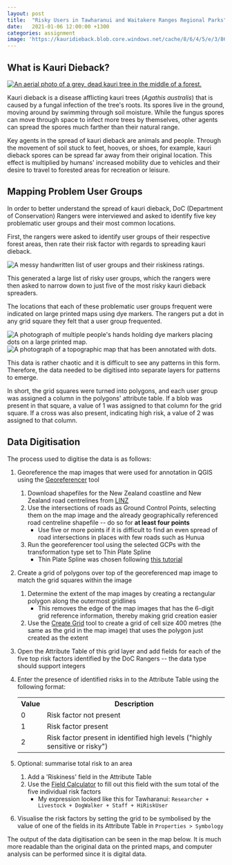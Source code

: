 ```yaml
---
layout: post
title:  "Risky Users in Tawharanui and Waitakere Ranges Regional Parks"
date:   2021-01-06 12:00:00 +1300
categories: assignment
image: 'https://kauridieback.blob.core.windows.net/cache/8/6/4/5/e/3/8645e30d1d03b113351ff2f5f06a014752c91219.jpg'
---
```

<link rel="stylesheet" href="https://unpkg.com/leaflet@0.7.7/dist/leaflet.css" />
<script src="https://unpkg.com/leaflet@0.7.7/dist/leaflet.js"></script>

## What is Kauri Dieback?

[![An aerial photo of a grey, dead kauri tree in the middle of a forest.](https://kauridieback.blob.core.windows.net/cache/8/6/4/5/e/3/8645e30d1d03b113351ff2f5f06a014752c91219.jpg "A kauri tree that has succumbed to dieback")](https://www.kauridieback.co.nz/what-is-kauri-dieback/)

Kauri dieback is a disease afflicting kauri trees (*Agathis australis*) that is caused by a fungal infection of the tree's roots. Its spores live in the ground, moving around by swimming through soil moisture. While the fungus spores can move through space to infect more trees by themselves, other agents can spread the spores much farther than their natural range.

Key agents in the spread of kauri dieback are animals and people. Through the movement of soil stuck to feet, hooves, or shoes, for example, kauri dieback spores can be spread far away from their original location. This effect is multiplied by humans' increased mobility due to vehicles and their desire to travel to forested areas for recreation or leisure.

## Mapping Problem User Groups

In order to better understand the spread of kauri dieback, DoC (Department of Conservation) Rangers were interviewed and asked to identify five key problematic user groups and their most common locations.

First, the rangers were asked to identify user groups of their respective forest areas, then rate their risk factor with regards to spreading kauri dieback.

<img src="/images/waitakeregrouplist.jpg" alt="A messy handwritten list of user groups and their riskiness ratings.">

This generated a large list of risky user groups, which the rangers were then asked to narrow down to just five of the most risky kauri dieback spreaders.

The locations that each of these problematic user groups frequent were indicated on large printed maps using dye markers. The rangers put a dot in any grid square they felt that a user group frequented.

<img src="/images/tawharanuimapping.jpg" alt ="A photograph of multiple people's hands holding dye markers placing dots on a large printed map.">

<img src="/images/waitakereblobs.jpg" alt="A photograph of a topographic map that has been annotated with dots.">

This data is rather chaotic and it is difficult to see any patterns in this form. Therefore, the data needed to be digitised into separate layers for patterns to emerge.

In short, the grid squares were turned into polygons, and each user group was assigned a column in the polygons' attribute table. If a blob was present in that square, a value of 1 was assigned to that column for the grid square. If a cross was also present, indicating high risk, a value of 2 was assigned to that column.

## Data Digitisation

The process used to digitise the data is as follows:

1. Georeference the map images that were used for annotation in QGIS using the [Georeferencer](https://docs.qgis.org/3.16/en/docs/user_manual/working_with_raster/georeferencer.html) tool
    1. Download shapefiles for the New Zealand coastline and New Zealand road centrelines from [LINZ](https://data.linz.govt.nz/)
    1. Use the intersections of roads as Ground Control Points, selecting them on the map image and the already geographically referenced road centreline shapefile -- do so for **at least four points**
        * Use five or more points if it is difficult to find an even spread of road intersections in places with few roads such as Hunua
    1. Run the georeferencer tool using the selected GCPs with the transformation type set to Thin Plate Spline
        * Thin Plate Spline was chosen following [this tutorial](https://www.qgistutorials.com/en/docs/georeferencing_basics.html)

1. Create a grid of polygons over top of the georeferenced map image to match the grid squares within the image
    1. Determine the extent of the map images by creating a rectangular polygon along the outermost gridlines
        * This removes the edge of the map images that has the 6-digit grid reference information, thereby making grid creation easier
    1. Use the [Create Grid](https://docs.qgis.org/3.16/en/docs/user_manual/processing_algs/qgis/vectorcreation.html#create-grid) tool to create a grid of cell size 400 metres (the same as the grid in the map image) that uses the polygon just created as the extent

1. Open the Attribute Table of this grid layer and add fields for each of the five top risk factors identified by the DoC Rangers -- the data type should support integers

1. Enter the presence of identified risks in to the Attribute Table using the following format:

    <table>
        <tr>
            <th>Value</th>
            <th>Description</th>
        </tr>
        <tr>
            <td>0</td>
            <td>Risk factor not present</td>
        </tr>
        <tr>
            <td>1</td>
            <td>Risk factor present</td>
        </tr>
        <tr>
            <td>2</td>
            <td>Risk factor present in identified high levels ("highly sensitive or risky")</td>
        </tr>
    </table>

1. Optional: summarise total risk to an area
    1. Add a 'Riskiness' field in the Attribute Table
    1. Use the [Field Calculator](https://docs.qgis.org/3.16/en/docs/user_manual/working_with_vector/attribute_table.html#using-the-field-calculator) to fill out this field with the sum total of the five individual risk factors
        * My expression looked like this for Tawharanui: `Researcher + Livestock + DogWalker + Staff + HiRiskUser`

1. Visualise the risk factors by setting the grid to be symbolised by the value of one of the fields in its Attribute Table in `Properties > Symbology`

<p></p>

The output of the data digitisation can be seen in the map below. It is much more readable than the original data on the printed maps, and computer analysis can be performed since it is digital data.

<p></p>

<div id="map1" style="width: 75vw; height: 75vh; margin: 0 auto;"></div>

<p></p>

<div id="map2" style="width: 75vw; height: 75vh; margin: 0 auto;"></div>

<script type="text/javascript">
var tawharanuiMap = L.map('map1').setView([-36.3685, 174.8395], 13);

L.tileLayer('http://tiles-a.data-cdn.linz.govt.nz/services;key=9f3abe891f4e4e34938959eef5608b45/tiles/v4/layer=50767/EPSG:3857/{z}/{x}/{y}.png', {
	attribution: 'Tiles &copy; LINZ - Land Information New Zealand'
}).addTo(tawharanuiMap);

var waitakereMap = L.map('map2').setView([-36.9455, 174.5274], 12);

L.tileLayer('http://tiles-a.data-cdn.linz.govt.nz/services;key=9f3abe891f4e4e34938959eef5608b45/tiles/v4/layer=50767/EPSG:3857/{z}/{x}/{y}.png', {
	attribution: 'Tiles &copy; LINZ - Land Information New Zealand'
}).addTo(waitakereMap);

</script>

<p></p>

## What This Data Shows

Due to the different scales of Tawharanui and Waitakere, it can be easier or more difficult to identify patterns by eye. Nevertheless, both datasets show patterns.

The patterns shown at Tawharanui include:
* Both Researchers and Staff were present everywhere in the park (and outside the fence). Staff were considered high-risk users in two areas: outside the predator-proof fence, and on the North Coast Track.
* Livestock were present across the park except for the end of the peninsula near Takatu Point, with clusters of high risk areas.
* High-Risk Users from other areas were seen as a risk everywhere, especially along the North Coast Track and at Anchor Bay. This is also where Dog Walkers were seen as most risky.

The patterns shown at Waitakere include:
* Social Media Users showed risk only in specific places. These places coincided with features such as Lion Rock at Piha and the dam at the Upper Nihotupu River.
* Locals and Dog Walkers tended to appear near settlement or on roads and large tracks.
* Mountain Bikers very clearly followed tracks, but stayed away from roads.
* Hunter entry points were located along major roads.
